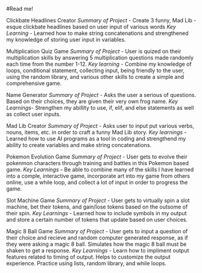 #Read me!

Clickbate Headlines Creator
*Summary of Project* - Create 3 funny, Mad Lib -esque clickbate headlines based on user input of various words
*Key Learning* - Learned how to make string concatenations and strengthened my knowledge of storing user input in variables. 

Multiplication Quiz Game
*Summary of Project* - User is quized on their multiplication skills by answering 5 multiplication questions made randomly each time from the number 1-12.
*Key learning* - Combine my knowledge of loops, conditional statement, collecting input, being friendly to the user, using the random library, and various other skills to create a simple and comprehensive game.

Name Generator
*Summary of Project* - Asks the user a serious of questions. Based on their choices, they are given their very own frog name.
*Key Learnings*- Strengthen my abillity to use, if, elif, and else statements as well as collect user inputs. 

Mad Lib Creator 
*Summary of Project* - Asks user to input put various verbs, nouns, items, etc. in order to craft a funny Mad Lib story.
*Key learnings* - Learned how to use AI programs as a tool in coding and strengthend my ability to create variables and make string concatenations. 

Pokemon Evolution Game
*Summary of Project* - User gets to evolve their pokenmon characters through training and battles in this Pokemon based game. 
*Key Learnings* - Be able to combine many of the skills I have learned into a comple, interactive game, incorporate art into my game from others online, use a while loop, and collect a lot of input in order to progress the game. 

Slot Machine Game
*Summary of Project* - User gets to virtually spin a slot machine, bet their tokens, and gain/lose tokens based on the outsome of their spin.
*Key Learnings* - Learned how to include symbols in my output and store a certain number of tokens that update based on user choices. 

Magic 8 Ball Game 
*Summary of Project* - User gets to input a question of their choice and recieve and random computer generated response, as if they were asking a magic 8 ball. Simulates how the magic 8 ball must be shaken to get a response.
*Key Learnings* - Learn how to impliment output features related to timing of output. Helps to customize the output experience. Practice using lists, random library, and while loops. 
